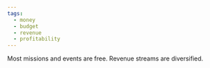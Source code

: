 ```yaml
---
tags:
  - money
  - budget
  - revenue
  - profitability
---
```



Most missions and events are free.
Revenue streams are diversified.